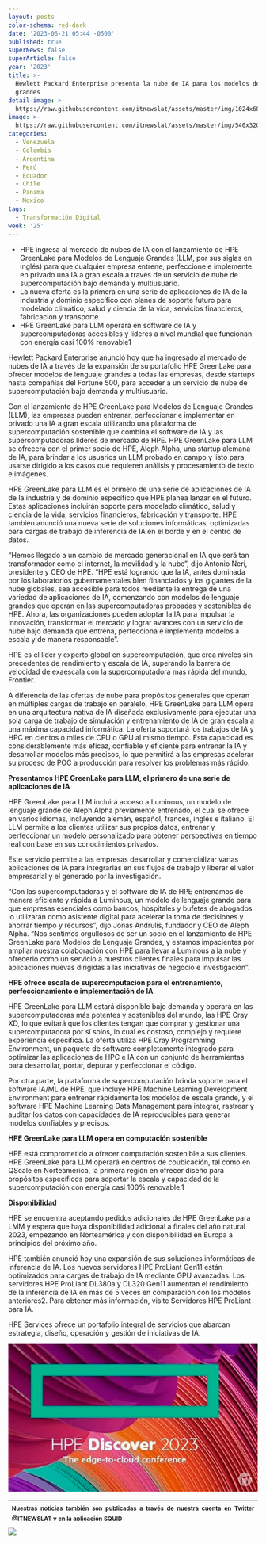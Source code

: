 ```yaml
---
layout: posts
color-schema: red-dark
date: '2023-06-21 05:44 -0500'
published: true
superNews: false
superArticle: false
year: '2023'
title: >-
  Hewlett Packard Enterprise presenta la nube de IA para los modelos de lenguaje
  grandes
detail-image: >-
  https://raw.githubusercontent.com/itnewslat/assets/master/img/1024x680/hpe-discover-2023-g.jpg
image: >-
  https://raw.githubusercontent.com/itnewslat/assets/master/img/540x320/hpe-discover-2023-p.jpg
categories:
  - Venezuela
  - Colombia
  - Argentina
  - Perú
  - Ecuador
  - Chile
  - Panama
  - Mexico
tags:
  - Transformación Digital
week: '25'
---
```

- HPE ingresa al mercado de nubes de IA con el lanzamiento de HPE GreenLake para Modelos de Lenguaje Grandes (LLM, por sus siglas en inglés) para que cualquier empresa entrene, perfeccione e implemente en privado una IA a gran escala a través de un servicio de nube de supercomputación bajo demanda y multiusuario.
- La nueva oferta es la primera en una serie de aplicaciones de IA de la industria y dominio específico con planes de soporte futuro para modelado climático, salud y ciencia de la vida, servicios financieros, fabricación y transporte
- HPE GreenLake para LLM operará en software de IA y supercomputadoras accesibles y líderes a nivel mundial que funcionan con energía casi 100% renovable1

Hewlett Packard Enterprise anunció hoy que ha ingresado al mercado de nubes de IA a través de la expansión de su portafolio HPE GreenLake para ofrecer modelos de lenguaje grandes a todas las empresas, desde startups hasta compañías del Fortune 500, para acceder a un servicio de nube de supercomputación bajo demanda y multiusuario.
 
Con el lanzamiento de HPE GreenLake para Modelos de Lenguaje Grandes (LLM), las empresas pueden entrenar, perfeccionar e implementar en privado una IA a gran escala utilizando una plataforma de supercomputación sostenible que combina el software de IA y las supercomputadoras líderes de mercado de HPE. HPE GreenLake para LLM se ofrecerá con el primer socio de HPE, Aleph Alpha, una startup alemana de IA, para brindar a los usuarios un LLM probado en campo y listo para usarse dirigido a los casos que requieren análisis y procesamiento de texto e imágenes.
 
HPE GreenLake para LLM es el primero de una serie de aplicaciones de IA de la industria y de dominio específico que HPE planea lanzar en el futuro. Estas aplicaciones incluirán soporte para modelado climático, salud y ciencia de la vida, servicios financieros, fabricación y transporte.  HPE también anunció una nueva serie de soluciones informáticas, optimizadas para cargas de trabajo de inferencia de IA en el borde y en el centro de datos.
                                                                                                  
“Hemos llegado a un cambio de mercado generacional en IA que será tan transformador como el internet, la movilidad y la nube”, dijo Antonio Neri, presidente y CEO de HPE. “HPE está logrando que la IA, antes dominada por los laboratorios gubernamentales bien financiados y los gigantes de la nube globales, sea accesible para todos mediante la entrega de una variedad de aplicaciones de IA, comenzando con modelos de lenguaje grandes que operan en las supercomputadoras probadas y sostenibles de HPE. Ahora, las organizaciones pueden adoptar la IA para impulsar la innovación, transformar el mercado y lograr avances con un servicio de nube bajo demanda que entrena, perfecciona e implementa modelos a escala y de manera responsable”.  
 
HPE es el líder y experto global en supercomputación, que crea niveles sin precedentes de rendimiento y escala de IA, superando la barrera de velocidad de exaescala con la supercomputadora más rápida del mundo, Frontier.  
 
A diferencia de las ofertas de nube para propósitos generales que operan en múltiples cargas de trabajo en paralelo, HPE GreenLake para LLM opera en una arquitectura nativa de IA diseñada exclusivamente para ejecutar una sola carga de trabajo de simulación y entrenamiento de IA de gran escala a una máxima capacidad informática. La oferta soportará los trabajos de IA y HPC en cientos o miles de CPU o GPU al mismo tiempo. Esta capacidad es considerablemente más eficaz, confiable y eficiente para entrenar la IA y desarrollar modelos más precisos, lo que permitirá a las empresas acelerar su proceso de POC a producción para resolver los problemas más rápido.
 
**Presentamos HPE GreenLake para LLM, el primero de una serie de aplicaciones de IA**

HPE GreenLake para LLM incluirá acceso a Luminous, un modelo de lenguaje grande de Aleph Alpha previamente entrenado, el cual se ofrece en varios idiomas, incluyendo alemán, español, francés, inglés e italiano. El LLM permite a los clientes utilizar sus propios datos, entrenar y perfeccionar un modelo personalizado para obtener perspectivas en tiempo real con base en sus conocimientos privados.  
 
Este servicio permite a las empresas desarrollar y comercializar varias aplicaciones de IA para integrarlas en sus flujos de trabajo y liberar el valor empresarial y el generado por la investigación.  
 
“Con las supercomputadoras y el software de IA de HPE entrenamos de manera eficiente y rápida a Luminous, un modelo de lenguaje grande para que empresas esenciales como bancos, hospitales y bufetes de abogados lo utilizarán como asistente digital para acelerar la toma de decisiones y ahorrar tiempo y recursos”, dijo Jonas Andrulis, fundador y CEO de Aleph Alpha. “Nos sentimos orgullosos de ser un socio en el lanzamiento de HPE GreenLake para Modelos de Lenguaje Grandes, y estamos impacientes por ampliar nuestra colaboración con HPE para llevar a Luminous a la nube y ofrecerlo como un servicio a nuestros clientes finales para impulsar las aplicaciones nuevas dirigidas a las iniciativas de negocio e investigación”. 
 
**HPE ofrece escala de supercomputación para el entrenamiento, perfeccionamiento e implementación de IA**

HPE GreenLake para LLM estará disponible bajo demanda y operará en las supercomputadoras más potentes y sostenibles del mundo, las HPE Cray XD, lo que evitará que los clientes tengan que comprar y gestionar una supercomputadora por sí solos, lo cual es costoso, complejo y requiere experiencia específica. La oferta utiliza HPE Cray Programming Environment, un paquete de software completamente integrado para optimizar las aplicaciones de HPC e IA con un conjunto de herramientas para desarrollar, portar, depurar y perfeccionar el código.
 
Por otra parte, la plataforma de supercomputación brinda soporte para el software IA/ML de HPE, que incluye HPE Machine Learning Development Environment para entrenar rápidamente los modelos de escala grande, y el software HPE Machine Learning Data Management para integrar, rastrear y auditar los datos con capacidades de IA reproducibles para generar modelos confiables y precisos.
 
**HPE GreenLake para LLM opera en computación sostenible**

HPE está comprometido a ofrecer computación sostenible a sus clientes. HPE GreenLake para LLM operará en centros de coubicación, tal como en QScale en Norteamérica, la primera región en ofrecer diseño para propósitos específicos para soportar la escala y capacidad de la supercomputación con energía casi 100% renovable.1
 
**Disponibilidad**

HPE se encuentra aceptando pedidos adicionales de HPE GreenLake para LMM y espera que haya disponibilidad adicional a finales del año natural 2023, empezando en Norteamérica y con disponibilidad en Europa a principios del próximo año.
 
HPE también anunció hoy una expansión de sus soluciones informáticas de inferencia de IA. Los nuevos servidores HPE ProLiant Gen11 están optimizados para cargas de trabajo de IA mediante GPU avanzadas. Los servidores HPE ProLiant DL380a y DL320 Gen11 aumentan el rendimiento de la inferencia de IA en más de 5 veces en comparación con los modelos anteriores2. Para obtener más información, visite Servidores HPE ProLiant para IA.
 
HPE Services ofrece un portafolio integral de servicios que abarcan estrategia, diseño, operación y gestión de iniciativas de IA. 

![](https://raw.githubusercontent.com/itnewslat/assets/master/img/540x320/hpe-discover-2023-p.jpg)

<table style="height: 42px;" width="569">
<tbody>
<tr>
<td style="text-align: justify;"><sub><strong>Nuestras noticias también son publicadas a través de nuestra cuenta en Twitter <a href="https://twitter.com/itnewslat?lang=es">@ITNEWSLAT</a> y en la aplicación <a href="https://squidapp.co/en/">SQUID</a></strong></sub></td>
</tr>
</tbody>
</table>
<img src="https://tracker.metricool.com/c3po.jpg?hash=56f88a41e39ab42c063cc51676587a04"/>